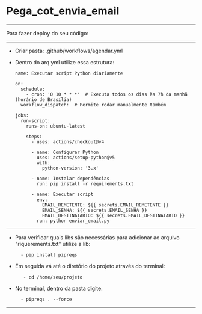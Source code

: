 # Pega_cot_envia_email

-----------------------------------------

Para fazer deploy do seu código:

-----------------------------------------

- Criar pasta: .github/workflows/agendar.yml

- Dentro do arq yml utilize essa estrutura:

      name: Executar script Python diariamente
      
      on:
        schedule:
          - cron: '0 10 * * *'  # Executa todos os dias às 7h da manhã (horário de Brasília)
        workflow_dispatch:  # Permite rodar manualmente também
      
      jobs:
        run-script:
          runs-on: ubuntu-latest
      
          steps:
            - uses: actions/checkout@v4
      
            - name: Configurar Python
              uses: actions/setup-python@v5
              with:
                python-version: '3.x'
      
            - name: Instalar dependências
              run: pip install -r requirements.txt
      
            - name: Executar script
              env:
                EMAIL_REMETENTE: ${{ secrets.EMAIL_REMETENTE }}
                EMAIL_SENHA: ${{ secrets.EMAIL_SENHA }}
                EMAIL_DESTINATARIO: ${{ secrets.EMAIL_DESTINATARIO }}
              run: python enviar_email.py

-----------------------------------------
- Para verificar quais libs são necessárias para adicionar ao arquivo "riquerements.txt" utilize a lib:

        - pip install pipreqs
    
- Em seguida vá até o diretório do projeto através do terminal:
  
         - cd /home/seu/projeto
  
- No terminal, dentro da pasta digite:
  
        - pipreqs . --force 

-----------------------------------------
